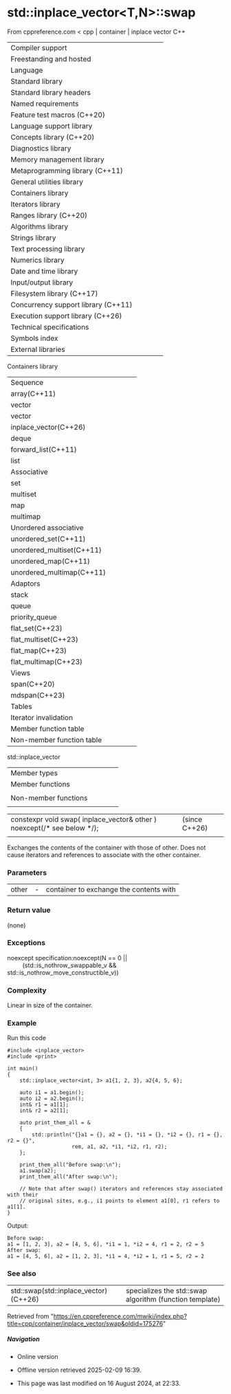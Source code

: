 # std::inplace_vector<T,N>::swap

From cppreference.com
< cpp‎ | container‎ | inplace vector
C++

|  |  |  |  |  |
| --- | --- | --- | --- | --- |
| Compiler support | | | | |
| Freestanding and hosted | | | | |
| Language | | | | |
| Standard library | | | | |
| Standard library headers | | | | |
| Named requirements | | | | |
| Feature test macros (C++20) | | | | |
| Language support library | | | | |
| Concepts library (C++20) | | | | |
| Diagnostics library | | | | |
| Memory management library | | | | |
| Metaprogramming library (C++11) | | | | |
| General utilities library | | | | |
| Containers library | | | | |
| Iterators library | | | | |
| Ranges library (C++20) | | | | |
| Algorithms library | | | | |
| Strings library | | | | |
| Text processing library | | | | |
| Numerics library | | | | |
| Date and time library | | | | |
| Input/output library | | | | |
| Filesystem library (C++17) | | | | |
| Concurrency support library (C++11) | | | | |
| Execution support library (C++26) | | | | |
| Technical specifications | | | | |
| Symbols index | | | | |
| External libraries | | | | |

Containers library

|  |  |  |  |  |
| --- | --- | --- | --- | --- |
| Sequence | | | | |
| array(C++11) | | | | |
| vector | | | | |
| vector<bool> | | | | |
| inplace_vector(C++26) | | | | |
| deque | | | | |
| forward_list(C++11) | | | | |
| list | | | | |
| Associative | | | | |
| set | | | | |
| multiset | | | | |
| map | | | | |
| multimap | | | | |
| Unordered associative | | | | |
| unordered_set(C++11) | | | | |
| unordered_multiset(C++11) | | | | |
| unordered_map(C++11) | | | | |
| unordered_multimap(C++11) | | | | |
| Adaptors | | | | |
| stack | | | | |
| queue | | | | |
| priority_queue | | | | |
| flat_set(C++23) | | | | |
| flat_multiset(C++23) | | | | |
| flat_map(C++23) | | | | |
| flat_multimap(C++23) | | | | |
| Views | | | | |
| span(C++20) | | | | |
| mdspan(C++23) | | | | |
| Tables | | | | |
| Iterator invalidation | | | | |
| Member function table | | | | |
| Non-member function table | | | | |

std::inplace_vector

|  |  |  |  |  |
| --- | --- | --- | --- | --- |
| Member types | | | | |
| Member functions | | | | |
| |  |  |  |  |  | | --- | --- | --- | --- | --- | | inplace_vector::inplace_vector | | | | | | inplace_vector::~inplace_vector | | | | | | inplace_vector::operator= | | | | | | inplace_vector::assign | | | | | | inplace_vector::assign_range | | | | | | Size and capacity | | | | | | inplace_vector::empty | | | | | | inplace_vector::size | | | | | | inplace_vector::max_size | | | | | | inplace_vector::capacity | | | | | | inplace_vector::resize | | | | | | inplace_vector::reserve | | | | | | inplace_vector::shrink_to_fit | | | | | | Iterators | | | | | | inplace_vector::begininplace_vector::cbegin | | | | | | inplace_vector::endinplace_vector::cend | | | | | | inplace_vector::rbegininplace_vector::crbegin | | | | | | inplace_vector::rendinplace_vector::crend | | | | | | |  |  |  |  |  | | --- | --- | --- | --- | --- | | Element access | | | | | | inplace_vector::at | | | | | | [inplace_vector::operator[]](operator_at.html "cpp/container/inplace vector/operator at") | | | | | | inplace_vector::front | | | | | | inplace_vector::back | | | | | | inplace_vector::data | | | | | | Modifiers | | | | | | inplace_vector::clear | | | | | | inplace_vector::erase | | | | | | ****inplace_vector::swap**** | | | | | | inplace_vector::insert | | | | | | inplace_vector::insert_range | | | | | | inplace_vector::emplace | | | | | | inplace_vector::emplace_back | | | | | | inplace_vector::try_emplace_back | | | | | | inplace_vector::unchecked_emplace_back | | | | | | inplace_vector::push_back | | | | | | inplace_vector::try_push_back | | | | | | inplace_vector::unchecked_push_back | | | | | | inplace_vector::pop_back | | | | | | inplace_vector::append_range | | | | | | inplace_vector::try_append_range | | | | | |
| Non-member functions | | | | |
| |  |  |  |  |  | | --- | --- | --- | --- | --- | | erase(std::inplace_vector)erase_if(std::inplace_vector) | | | | | | swap(std::inplace_vector) | | | | | | |  |  |  |  |  | | --- | --- | --- | --- | --- | | operator==operator<=> | | | | | |  | | | | | |

|  |  |  |
| --- | --- | --- |
| constexpr void swap( inplace_vector& other ) noexcept(/\* see below \*/); |  | (since C++26) |
|  |  |  |

Exchanges the contents of the container with those of other. Does not cause iterators and references to associate with the other container.

### Parameters

|  |  |  |
| --- | --- | --- |
| other | - | container to exchange the contents with |

### Return value

(none)

### Exceptions

noexcept specification:noexcept(N == 0 ||  
         (std::is_nothrow_swappable_v<T> && std::is_nothrow_move_constructible_v<T>))

### Complexity

Linear in size of the container.

### Example

Run this code

```
#include <inplace_vector>
#include <print>
 
int main()
{
    std::inplace_vector<int, 3> a1{1, 2, 3}, a2{4, 5, 6};
 
    auto i1 = a1.begin();
    auto i2 = a2.begin();
    int& r1 = a1[1];
    int& r2 = a2[1];
 
    auto print_them_all = &
    {
        std::println("{}a1 = {}, a2 = {}, *i1 = {}, *i2 = {}, r1 = {}, r2 = {}",
                     rem, a1, a2, *i1, *i2, r1, r2);
    };
 
    print_them_all("Before swap:\n");
    a1.swap(a2);
    print_them_all("After swap:\n");
 
    // Note that after swap() iterators and references stay associated with their
    // original sites, e.g., i1 points to element a1[0], r1 refers to a1[1].
}

```

Output:

```
Before swap:
a1 = [1, 2, 3], a2 = [4, 5, 6], *i1 = 1, *i2 = 4, r1 = 2, r2 = 5
After swap:
a1 = [4, 5, 6], a2 = [1, 2, 3], *i1 = 4, *i2 = 1, r1 = 5, r2 = 2

```

### See also

|  |  |
| --- | --- |
| std::swap(std::inplace_vector)(C++26) | specializes the std::swap algorithm   (function template) |

Retrieved from "<https://en.cppreference.com/mwiki/index.php?title=cpp/container/inplace_vector/swap&oldid=175276>"

##### Navigation

- Online version
- Offline version retrieved 2025-02-09 16:39.

- This page was last modified on 16 August 2024, at 22:33.
